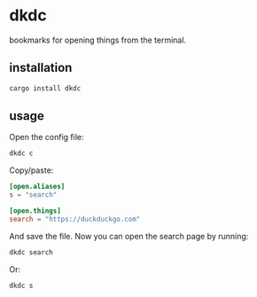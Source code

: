 # dkdc

bookmarks for opening things from the terminal.

## installation

```bash
cargo install dkdc
```

## usage

Open the config file:

```bash
dkdc c
```

Copy/paste:

```toml
[open.aliases]
s = "search"

[open.things]
search = "https://duckduckgo.com"
```

And save the file. Now you can open the search page by running:

```bash
dkdc search
```

Or:

```bash
dkdc s
```

